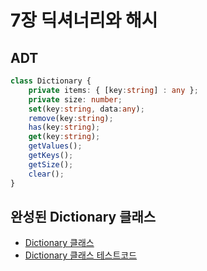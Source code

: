 # 7장 딕셔너리와 해시

## ADT

```typescript
class Dictionary {
	private items: { [key:string] : any };
	private size: number;
	set(key:string, data:any);
	remove(key:string);
	has(key:string);
	get(key:string);
	getValues();
	getKeys();
	getSize();
	clear();
}
```


## 완성된 Dictionary 클래스

- [Dictionary 클래스](./Dictionary.ts)
- [Dictionary 클래스 테스트코드](./Dictionary.test.ts)


